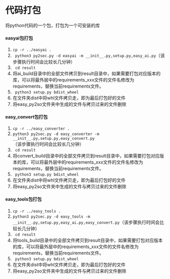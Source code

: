 # 代码打包
将python代码的一个包，打包为一个可安装的库

#### easyai包打包
1. ``` cp -r ../easyai . ```
2. ``` python3 py2sec.py -d easyai -m __init__.py,setup.py,easy_ai.py```（该步骤执行时间会比较长几分钟）
3. ``` cd result```
4. 将ai_build目录中的全部文件拷贝到result目录中，如果需要打包对应版本的库，可以将最外层中的requirements_xxx文件的文件名修改为requirements，替换当前requirements文件。
5. ``` python3 setup.py bdist_wheel```
6. 在文件夹dist中将whl文件拷贝走，即为最后打包好的文件
7. 将easy_py2so文件夹中生成的文件与拷贝过来的文件删除

#### easy_convert包打包
1. ``` cp -r ../easy_converter . ```
2. ``` python3 py2sec.py -d easy_converter -m __init__.py,setup.py,easy_convert.py ```（该步骤执行时间会比较长几分钟）
3. ``` cd result```
4. 将convert_build目录中的全部文件拷贝到result目录中，如果需要打包对应版本的库，可以将最外层中的requirements_xxx文件的文件名修改为requirements，替换当前requirements文件。
5. ``` python3 setup.py bdist_wheel```
6. 在文件夹dist中将whl文件拷贝走，即为最后打包好的文件
7. 将easy_py2so文件夹中生成的文件与拷贝过来的文件删除

#### easy_tools包打包
1. ``` cp -r ../easy_tools . ```
2. ``` python3 py2sec.py -d easy_tools -m __init__.py,setup.py,easy_ai.py,easy_convert.py ```（该步骤执行时间会比较长几分钟）
3. ``` cd result```
4. 将tools_build目录中的全部文件拷贝到result目录中，如果需要打包对应版本的库，可以将最外层中的requirements_xxx文件的文件名修改为requirements，替换当前requirements文件。
5. ``` python3 setup.py bdist_wheel```
6. 在文件夹dist中将whl文件拷贝走，即为最后打包好的文件
7. 将easy_py2so文件夹中生成的文件与拷贝过来的文件删除
